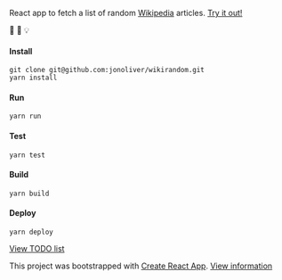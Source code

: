 React app to fetch a list of random [Wikipedia](https://www.wikipedia.org/) articles. [Try it out!](https://jonoliver.github.io/wikirandom)

:book: :eyes: :bulb:

#### Install
```
git clone git@github.com:jonoliver/wikirandom.git
yarn install
```

#### Run
```
yarn run
```

#### Test
```
yarn test
```

#### Build
```
yarn build
```

#### Deploy
```
yarn deploy
```

[View TODO list](TODO.md)

This project was bootstrapped with [Create React App](https://github.com/facebookincubator/create-react-app). [View information](create_react_app.md)
